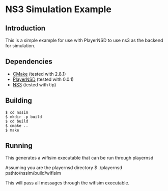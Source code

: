 NS3 Simulation Example
======================

Introduction
------------

This is a simple example for use with PlayerNSD to use ns3 as the backend for simulation.

Dependencies
------------

* [CMake][1] (tested with 2.8.1)
* [PlayerNSD][2] (tested with 0.0.1)
* [NS3][3] (tested with tip)

 [1]: http://github.com/raedwulf/playernsd
 [2]: http://www.cmake.org/
 [3]: http://www.nsnam.org/

Building
--------

	$ cd nssim
	$ mkdir -p build
	$ cd build
	$ cmake ..
	$ make

Running
-------
This generates a wifisim executable that can be run through playernsd

Assuming you are the playernsd directory
	$ ./playernsd pathto/nssim/build/wifisim

This will pass all messages through the wifisim executable.
